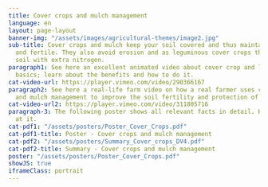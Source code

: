 ```yaml
---
title: Cover crops and mulch management
language: en
layout: page-layout
banner-img: "/assets/images/agricultural-themes/image2.jpg"
sub-title: Cover crops and mulch keep your soil covered and thus maintain it moist
  and fertile. They also avoid erosion and as leguminous cover crops they feed your
  soil with extra nitrogen.
paragraph1: See here an excellent animated video about cover crop and leguminous plant
  basics; learn about the benefits and how to do it.
cat-video-url: https://player.vimeo.com/video/290366167
paragraph2: See here a real-life farm video on how a real farmer uses cover crops
  and mulch management to improve the soil fertility and protection of his farmland.
cat-video-url2: https://player.vimeo.com/video/311805716
paragraph-3: The following poster shows all relevant facts in detail. Have a look
  at it.
cat-pdf1: "/assets/posters/Poster_Cover_Crops.pdf"
cat-pdf1-title: Poster - Cover crops and mulch management
cat-pdf2: "/assets/posters/Summary_Cover_crops_DV4.pdf"
cat-pdf2-title: Summary - Cover crops and mulch management
poster: "/assets/posters/Poster_Cover_Crops.pdf"
showJS: true
iframeClass: portrait
---
```


